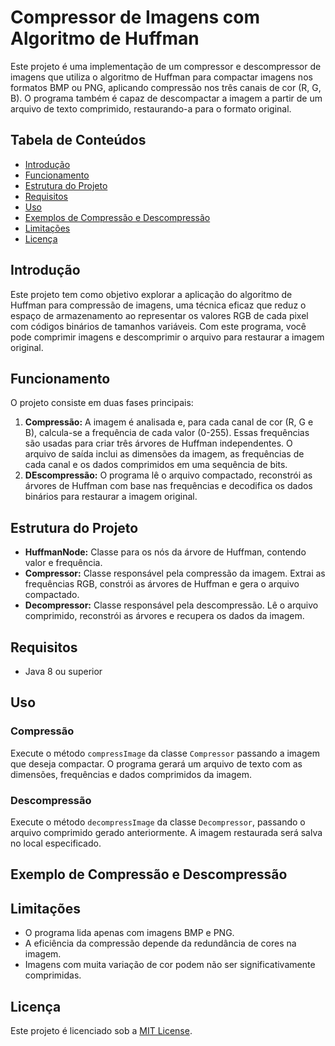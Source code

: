 # Compressor de Imagens com Algoritmo de Huffman

Este projeto é uma implementação de um compressor e descompressor de imagens que utiliza o algoritmo de Huffman para compactar imagens nos formatos BMP ou PNG, aplicando compressão nos três canais de cor (R, G, B). O programa também é capaz de descompactar a imagem a partir de um arquivo de texto comprimido, restaurando-a para o formato original.

## Tabela de Conteúdos

- [Introdução](/README.md#introdução)
- [Funcionamento](/README.md#funcionamento)
- [Estrutura do Projeto](/README.md#estrutura-do-projeto)
- [Requisitos](/README.md#requisitos)
- [Uso](/README.md#uso)
- [Exemplos de Compressão e Descompressão](/README.md#exemplo-de-compressão-e-descompressão)
- [Limitações](/README.md#limitações)
- [Licença](/README.md#licença)

## Introdução

Este projeto tem como objetivo explorar a aplicação do algoritmo de Huffman para compressão de imagens, uma técnica eficaz que reduz o espaço de armazenamento ao representar os valores RGB de cada pixel com códigos binários de tamanhos variáveis. Com este programa, você pode comprimir imagens e descomprimir o arquivo para restaurar a imagem original.

## Funcionamento

O projeto consiste em duas fases principais:

1. **Compressão:** A imagem é analisada e, para cada canal de cor (R, G e B), calcula-se a frequência de cada valor (0-255). Essas frequências são usadas para criar três árvores de Huffman independentes. O arquivo de saída inclui as dimensões da imagem, as frequências de cada canal e os dados comprimidos em uma sequência de bits.
2. **DEscompressão:** O programa lê o arquivo compactado, reconstrói as árvores de Huffman com base nas frequências e decodifica os dados binários para restaurar a imagem original.

## Estrutura do Projeto

- **HuffmanNode:** Classe para os nós da árvore de Huffman, contendo valor e frequência.
- **Compressor:** Classe responsável pela compressão da imagem. Extrai as frequências RGB, constrói as árvores de Huffman e gera o arquivo compactado.
- **Decompressor:** Classe responsável pela descompressão. Lê o arquivo comprimido, reconstrói as árvores e recupera os dados da imagem.

## Requisitos

- Java 8 ou superior

## Uso

### Compressão

Execute o método ```compressImage``` da classe ```Compressor``` passando a imagem que deseja compactar. O programa gerará um arquivo de texto com as dimensões, frequências e dados comprimidos da imagem.

### Descompressão

Execute o método ```decompressImage``` da classe ```Decompressor```, passando o arquivo comprimido gerado anteriormente. A imagem restaurada será salva no local especificado.

## Exemplo de Compressão e Descompressão

## Limitações

- O programa lida apenas com imagens BMP e PNG.
- A eficiência da compressão depende da redundância de cores na imagem.
- Imagens com muita variação de cor podem não ser significativamente comprimidas.
  
## Licença

Este projeto é licenciado sob a [MIT License](/LICENSE.txt).
